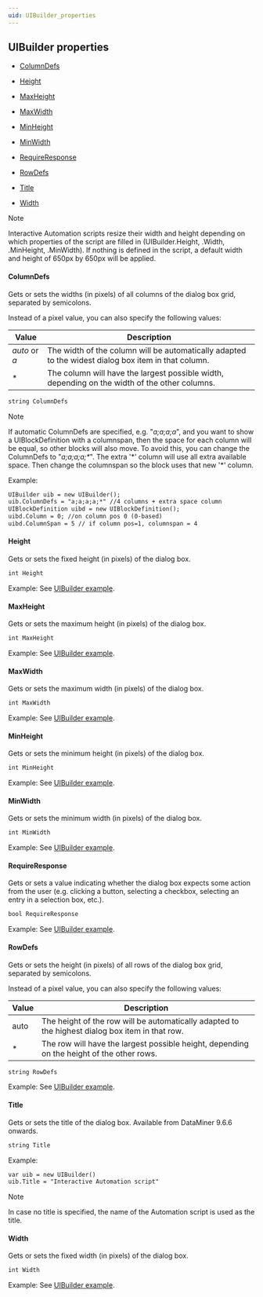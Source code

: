 ```yaml
---
uid: UIBuilder_properties
---
```


## UIBuilder properties

- [ColumnDefs](#columndefs)

- [Height](#height)

- [MaxHeight](#maxheight)

- [MaxWidth](#maxwidth)

- [MinHeight](#minheight)

- [MinWidth](#minwidth)

- [RequireResponse](#requireresponse)

- [RowDefs](#rowdefs)

- [Title](#title)

- [Width](#width)

> [!NOTE]
> Interactive Automation scripts resize their width and height depending on which properties of the script are filled in (UIBuilder.Height, .Width, .MinHeight, .MinWidth). If nothing is defined in the script, a default width and height of 650px by 650px will be applied.

#### ColumnDefs

Gets or sets the widths (in pixels) of all columns of the dialog box grid, separated by semicolons.

Instead of a pixel value, you can also specify the following values:

| Value                                                               | Description                                                                                         |
|---------------------------------------------------------------------|-----------------------------------------------------------------------------------------------------|
| *auto* or *a* | The width of the column will be automatically adapted to the widest dialog box item in that column. |
| \*                                                                  | The column will have the largest possible width, depending on the width of the other columns.       |

```txt
string ColumnDefs
```

> [!NOTE]
> If automatic ColumnDefs are specified, e.g. "*a;a;a;a*", and you want to show a UIBlockDefinition with a columnspan, then the space for each column will be equal, so other blocks will also move. To avoid this, you can change the ColumnDefs to "*a;a;a;a;\**". The extra '\*' column will use all extra available space. Then change the columnspan so the block uses that new '\*' column.

Example:

```txt
UIBuilder uib = new UIBuilder();
uib.ColumnDefs = "a;a;a;a;*" //4 columns + extra space column
UIBlockDefinition uibd = new UIBlockDefinition();
uibd.Column = 0; //on column pos 0 (0-based)
uibd.ColumnSpan = 5 // if column pos=1, columnspan = 4
```

#### Height

Gets or sets the fixed height (in pixels) of the dialog box.

```txt
int Height
```

Example: See [UIBuilder example](UIBuilder_example.md).

#### MaxHeight

Gets or sets the maximum height (in pixels) of the dialog box.

```txt
int MaxHeight
```

Example: See [UIBuilder example](UIBuilder_example.md).

#### MaxWidth

Gets or sets the maximum width (in pixels) of the dialog box.

```txt
int MaxWidth
```

Example: See [UIBuilder example](UIBuilder_example.md).

#### MinHeight

Gets or sets the minimum height (in pixels) of the dialog box.

```txt
int MinHeight
```

Example: See [UIBuilder example](UIBuilder_example.md).

#### MinWidth

Gets or sets the minimum width (in pixels) of the dialog box.

```txt
int MinWidth
```

Example: See [UIBuilder example](UIBuilder_example.md).

#### RequireResponse

Gets or sets a value indicating whether the dialog box expects some action from the user (e.g. clicking a button, selecting a checkbox, selecting an entry in a selection box, etc.).

```txt
bool RequireResponse
```

Example: See [UIBuilder example](UIBuilder_example.md).

#### RowDefs

Gets or sets the height (in pixels) of all rows of the dialog box grid, separated by semicolons.

Instead of a pixel value, you can also specify the following values:

| Value | Description                                                                                     |
|-------|-------------------------------------------------------------------------------------------------|
| auto  | The height of the row will be automatically adapted to the highest dialog box item in that row. |
| \*    | The row will have the largest possible height, depending on the height of the other rows.       |

```txt
string RowDefs
```

Example: See [UIBuilder example](UIBuilder_example.md).

#### Title

Gets or sets the title of the dialog box. Available from DataMiner 9.6.6 onwards.

```txt
string Title
```

Example:

```txt
var uib = new UIBuilder()
uib.Title = "Interactive Automation script"
```

> [!NOTE]
> In case no title is specified, the name of the Automation script is used as the title.

#### Width

Gets or sets the fixed width (in pixels) of the dialog box.

```txt
int Width
```

Example: See [UIBuilder example](UIBuilder_example.md).
